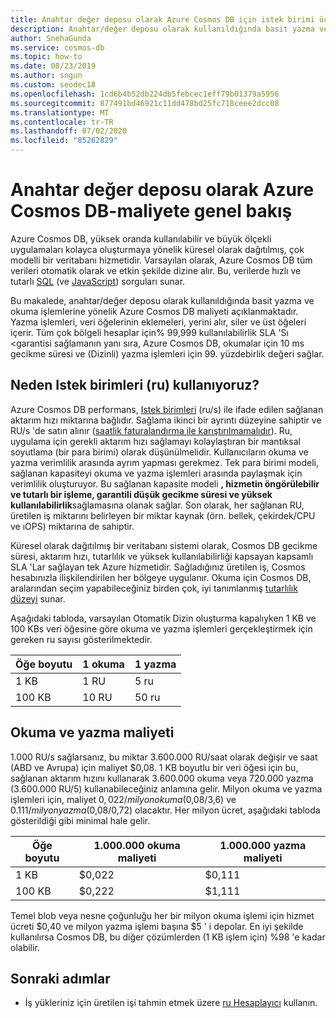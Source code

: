 ```yaml
---
title: Anahtar değer deposu olarak Azure Cosmos DB için istek birimi ücretleri
description: Anahtar/değer deposu olarak kullanıldığında basit yazma ve okuma işlemleri için Azure Cosmos DB istek birimi ücretleri hakkında bilgi edinin.
author: SnehaGunda
ms.service: cosmos-db
ms.topic: how-to
ms.date: 08/23/2019
ms.author: sngun
ms.custom: seodec18
ms.openlocfilehash: 1cd6b4b52db224db5febcec1eff79b01379a5956
ms.sourcegitcommit: 877491bd46921c11dd478bd25fc718ceee2dcc08
ms.translationtype: MT
ms.contentlocale: tr-TR
ms.lasthandoff: 07/02/2020
ms.locfileid: "85262829"
---
```

# <a name="azure-cosmos-db-as-a-key-value-store--cost-overview"></a>Anahtar değer deposu olarak Azure Cosmos DB-maliyete genel bakış

Azure Cosmos DB, yüksek oranda kullanılabilir ve büyük ölçekli uygulamaları kolayca oluşturmaya yönelik küresel olarak dağıtılmış, çok modelli bir veritabanı hizmetidir. Varsayılan olarak, Azure Cosmos DB tüm verileri otomatik olarak ve etkin şekilde dizine alır. Bu, verilerde hızlı ve tutarlı [SQL](how-to-sql-query.md) (ve [JavaScript](stored-procedures-triggers-udfs.md)) sorguları sunar. 

Bu makalede, anahtar/değer deposu olarak kullanıldığında basit yazma ve okuma işlemlerine yönelik Azure Cosmos DB maliyeti açıklanmaktadır. Yazma işlemleri, veri öğelerinin eklemeleri, yerini alır, siler ve üst öğeleri içerir. Tüm çok bölgeli hesaplar için% 99,999 kullanılabilirlik SLA 'Sı <garantisi sağlamanın yanı sıra, Azure Cosmos DB, okumalar için 10 ms gecikme süresi ve (Dizinli) yazma işlemleri için 99. yüzdebirlik değeri sağlar. 

## <a name="why-we-use-request-units-rus"></a>Neden Istek birimleri (ru) kullanıyoruz?

Azure Cosmos DB performans, [Istek birimleri](request-units.md) (ru/s) ile ifade edilen sağlanan aktarım hızı miktarına bağlıdır. Sağlama ikinci bir ayrıntı düzeyine sahiptir ve RU/s 'de satın alınır ([saatlik faturalandırma ile karıştırılmamalıdır](https://azure.microsoft.com/pricing/details/cosmos-db/)). Ru, uygulama için gerekli aktarım hızı sağlamayı kolaylaştıran bir mantıksal soyutlama (bir para birimi) olarak düşünülmelidir. Kullanıcıların okuma ve yazma verimlilik arasında ayrım yapması gerekmez. Tek para birimi modeli, sağlanan kapasiteyi okuma ve yazma işlemleri arasında paylaşmak için verimlilik oluşturuyor. Bu sağlanan kapasite modeli **, hizmetin öngörülebilir ve tutarlı bir işleme, garantili düşük gecikme süresi ve yüksek kullanılabilirlik**sağlamasına olanak sağlar. Son olarak, her sağlanan RU, üretilen iş miktarını belirleyen bir miktar kaynak (örn. bellek, çekirdek/CPU ve ıOPS) miktarına de sahiptir.

Küresel olarak dağıtılmış bir veritabanı sistemi olarak, Cosmos DB gecikme süresi, aktarım hızı, tutarlılık ve yüksek kullanılabilirliği kapsayan kapsamlı SLA 'Lar sağlayan tek Azure hizmetidir. Sağladığınız üretilen iş, Cosmos hesabınızla ilişkilendirilen her bölgeye uygulanır. Okuma için Cosmos DB, aralarından seçim yapabileceğiniz birden çok, iyi tanımlanmış [tutarlılık düzeyi](consistency-levels.md) sunar. 

Aşağıdaki tabloda, varsayılan Otomatik Dizin oluşturma kapalıyken 1 KB ve 100 KBs veri öğesine göre okuma ve yazma işlemleri gerçekleştirmek için gereken ru sayısı gösterilmektedir. 

|Öğe boyutu|1 okuma|1 yazma|
|-------------|------|-------|
|1 KB|1 RU|5 ru|
|100 KB|10 RU|50 ru|

## <a name="cost-of-reads-and-writes"></a>Okuma ve yazma maliyeti

1.000 RU/s sağlarsanız, bu miktar 3.600.000 RU/saat olarak değişir ve saat (ABD ve Avrupa) için maliyet $0,08. 1 KB boyutlu bir veri öğesi için bu, sağlanan aktarım hızını kullanarak 3.600.000 okuma veya 720.000 yazma (3.600.000 RU/5) kullanabileceğiniz anlamına gelir. Milyon okuma ve yazma işlemleri için, maliyet $0,022/milyon okuma ($0,08/3,6) ve $0.111/milyon yazma ($0,08/0,72) olacaktır. Her milyon ücret, aşağıdaki tabloda gösterildiği gibi minimal hale gelir.

|Öğe boyutu|1.000.000 okuma maliyeti|1.000.000 yazma maliyeti|
|-------------|-------|--------|
|1 KB|$0,022|$0,111|
|100 KB|$0,222|$1,111|


Temel blob veya nesne çoğunluğu her bir milyon okuma işlemi için hizmet ücreti $0,40 ve milyon yazma işlemi başına $5 ' i depolar. En iyi şekilde kullanılırsa Cosmos DB, bu diğer çözümlerden (1 KB işlem için) %98 'e kadar olabilir.

## <a name="next-steps"></a>Sonraki adımlar

* İş yükleriniz için üretilen işi tahmin etmek üzere [ru Hesaplayıcı](https://cosmos.azure.com/capacitycalculator/) kullanın.

